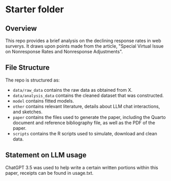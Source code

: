 # Starter folder

## Overview

This repo provides a brief analysis on the declining response rates in web surverys. It draws upon points made from the article, "Special Virtual Issue on Nonresponse Rates and Nonresponse Adjustments".


## File Structure

The repo is structured as:
-   `data/raw_data` contains the raw data as obtained from X.
-   `data/analysis_data` contains the cleaned dataset that was constructed.
-   `model` contains fitted models. 
-   `other` contains relevant literature, details about LLM chat interactions, and sketches.
-   `paper` contains the files used to generate the paper, including the Quarto document and reference bibliography file, as well as the PDF of the paper. 
-   `scripts` contains the R scripts used to simulate, download and clean data.


## Statement on LLM usage

ChatGPT 3.5 was used to help write a certain written portions within this paper, receipts can be found in usage.txt.